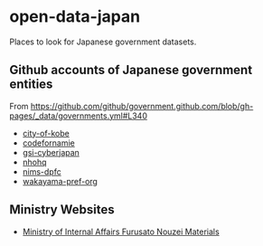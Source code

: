 # open-data-japan
Places to look for Japanese government datasets.

## Github accounts of Japanese government entities
From https://github.com/github/government.github.com/blob/gh-pages/_data/governments.yml#L340

- [city-of-kobe](https://github.com/city-of-kobe/)
- [codefornamie](https://github.com/codefornamie)
- [gsi-cyberjapan](https://github.com/gsi-cyberjapan)
- [nhohq](https://github.com/nhohq)
- [nims-dpfc](https://github.com/nims-dpfc)
- [wakayama-pref-org](https://github.com/wakayama-pref-org)


<!-- Eventually I want to check these using https://docs.github.com/en/rest/guides/getting-started-with-the-rest-api -->

## Ministry Websites

- [Ministry of Internal Affairs Furusato Nouzei Materials](https://www.soumu.go.jp/main_sosiki/jichi_zeisei/czaisei/czaisei_seido/furusato/archive/)


